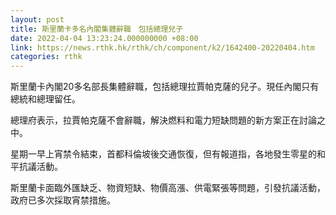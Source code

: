 ```yaml
---
layout: post
title: 斯里蘭卡多名內閣集體辭職　包括總理兒子
date: 2022-04-04 13:23:24.000000000 +08:00
link: https://news.rthk.hk/rthk/ch/component/k2/1642400-20220404.htm
categories: rthk
---
```


斯里蘭卡內閣20多名部長集體辭職，包括總理拉賈帕克薩的兒子。現任內閣只有總統和總理留任。

總理府表示，拉賈帕克薩不會辭職，解決燃料和電力短缺問題的新方案正在討論之中。

星期一早上宵禁令結束，首都科倫坡後交通恢復，但有報道指，各地發生零星的和平抗議活動。

斯里蘭卡面臨外匯缺乏、物資短缺、物價高漲、供電緊張等問題，引發抗議活動，政府已多次採取宵禁措施。
